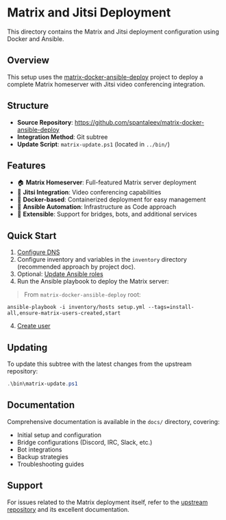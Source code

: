 # Matrix and Jitsi Deployment

This directory contains the Matrix and Jitsi deployment configuration using Docker and Ansible.

## Overview

This setup uses the [matrix-docker-ansible-deploy](https://github.com/spantaleev/matrix-docker-ansible-deploy) project to deploy a complete Matrix homeserver with Jitsi video conferencing integration.

## Structure

- **Source Repository**: https://github.com/spantaleev/matrix-docker-ansible-deploy
- **Integration Method**: Git subtree
- **Update Script**: `matrix-update.ps1` (located in `../bin/`)

## Features

- 🏠 **Matrix Homeserver**: Full-featured Matrix server deployment
- 🎥 **Jitsi Integration**: Video conferencing capabilities
- 🐳 **Docker-based**: Containerized deployment for easy management
- 🤖 **Ansible Automation**: Infrastructure as Code approach
- 🔧 **Extensible**: Support for bridges, bots, and additional services

## Quick Start

1. [Configure DNS](https://github.com/spantaleev/matrix-docker-ansible-deploy/blob/master/docs/quick-start.md#configure-your-dns-settings)
2. Configure inventory and variables in the `inventory` directory (recommended approach by project doc).
3. Optional: [Update Ansible roles](https://github.com/spantaleev/matrix-docker-ansible-deploy/blob/master/docs/quick-start.md#update-ansible-roles)
3. Run the Ansible playbook to deploy the Matrix server:
> From `matrix-docker-ansible-deploy` root:
```
ansible-playbook -i inventory/hosts setup.yml --tags=install-all,ensure-matrix-users-created,start
```
4. [Create user](https://github.com/spantaleev/matrix-docker-ansible-deploy/blob/master/docs/quick-start.md#create-your-user-account)

## Updating

To update this subtree with the latest changes from the upstream repository:

```powershell
.\bin\matrix-update.ps1
```

## Documentation

Comprehensive documentation is available in the `docs/` directory, covering:
- Initial setup and configuration
- Bridge configurations (Discord, IRC, Slack, etc.)
- Bot integrations
- Backup strategies
- Troubleshooting guides

## Support

For issues related to the Matrix deployment itself, refer to the [upstream repository](https://github.com/spantaleev/matrix-docker-ansible-deploy) and its excellent documentation.